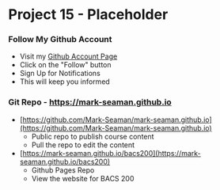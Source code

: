 # Project 15 - Placeholder


### Follow My Github Account
* Visit my [Github Account Page](https://github.com/Mark-Seaman)
* Click on the "Follow" button
* Sign Up for Notifications
* This will keep you informed


### Git Repo - https://mark-seaman.github.io
* [https://github.com/Mark-Seaman/mark-seaman.github.io](https://github.com/Mark-Seaman/mark-seaman.github.io)
    * Public repo to publish course content
    * Pull the repo to edit the content
* [https://mark-seaman.github.io/bacs200](https://mark-seaman.github.io/bacs200)
    * Github Pages Repo
    * View the website for BACS 200
